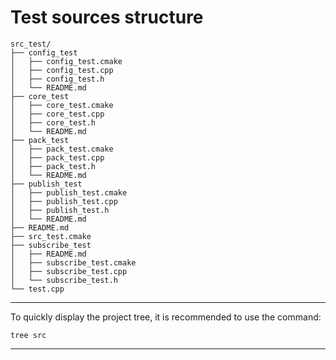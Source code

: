# Test sources structure

```
src_test/
├── config_test
│   ├── config_test.cmake
│   ├── config_test.cpp
│   ├── config_test.h
│   └── README.md
├── core_test
│   ├── core_test.cmake
│   ├── core_test.cpp
│   ├── core_test.h
│   └── README.md
├── pack_test
│   ├── pack_test.cmake
│   ├── pack_test.cpp
│   ├── pack_test.h
│   └── README.md
├── publish_test
│   ├── publish_test.cmake
│   ├── publish_test.cpp
│   ├── publish_test.h
│   └── README.md
├── README.md
├── src_test.cmake
├── subscribe_test
│   ├── README.md
│   ├── subscribe_test.cmake
│   ├── subscribe_test.cpp
│   └── subscribe_test.h
└── test.cpp

```

---

To quickly display the project tree, it is recommended to use the command:

```tree src```

---

